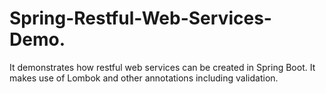 # Spring-Restful-Web-Services-Demo.
It demonstrates how restful web services can be created in Spring Boot. It makes use of Lombok and other annotations including validation.
